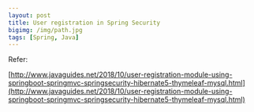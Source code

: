 ```yaml
---
layout: post
title: User registration in Spring Security
bigimg: /img/path.jpg
tags: [Spring, Java]
---
```





Refer:

[http://www.javaguides.net/2018/10/user-registration-module-using-springboot-springmvc-springsecurity-hibernate5-thymeleaf-mysql.html](http://www.javaguides.net/2018/10/user-registration-module-using-springboot-springmvc-springsecurity-hibernate5-thymeleaf-mysql.html)